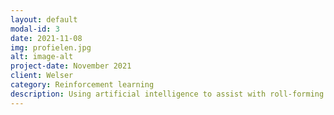 ```yaml
---
layout: default
modal-id: 3
date: 2021-11-08
img: profielen.jpg
alt: image-alt
project-date: November 2021
client: Welser
category: Reinforcement learning
description: Using artificial intelligence to assist with roll-forming steel profiles
---
```


